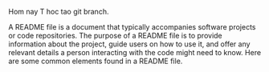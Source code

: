 
Hom nay T hoc tao git branch.

A README file is a document that typically accompanies software projects or code repositories. The purpose of a README file is to provide information about the project, guide users on how to use it, and offer any relevant details a person interacting with the code might need to know. Here are some common elements found in a README file.
